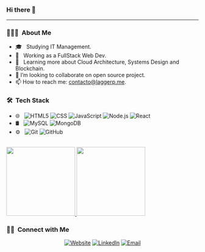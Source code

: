 ### Hi there 👋
<hr>


<h3> 👨🏻‍💻 &nbsp;About Me </h3>

- 🎓 &nbsp; Studying IT Management.
- 💼 &nbsp; Working as a FullStack Web Dev.
- 🌱 &nbsp; Learning more about Cloud Architecture, Systems Design and Blockchain.
- 👯 I’m looking to collaborate on open source project.
- 📫 How to reach me: contacto@laggerp.me.

<h3> 🛠 &nbsp;Tech Stack</h3>

- 🌐 &nbsp;
  ![HTML5](https://img.shields.io/badge/-HTML5-333333?style=flat&logo=HTML5)
  ![CSS](https://img.shields.io/badge/-CSS-333333?style=flat&logo=CSS3&logoColor=1572B6)
  ![JavaScript](https://img.shields.io/badge/-JavaScript-333333?style=flat&logo=javascript)
  ![Node.js](https://img.shields.io/badge/-Node.js-333333?style=flat&logo=node.js)
  ![React](https://img.shields.io/badge/-React-333333?style=flat&logo=react)
- 🛢 &nbsp;
  ![MySQL](https://img.shields.io/badge/-MySQL-333333?style=flat&logo=mysql)
  ![MongoDB](https://img.shields.io/badge/-MongoDB-333333?style=flat&logo=mongodb)
- ⚙️ &nbsp;
  ![Git](https://img.shields.io/badge/-Git-333333?style=flat&logo=git)
  ![GitHub](https://img.shields.io/badge/-GitHub-333333?style=flat&logo=github)
<br/>

<a href="https://github.com/LaggerP">
  <img height="180em" src="https://github-readme-stats.vercel.app/api?username=laggerp&theme=buefy&show_icons=true" />
  <img height="180em" src="https://github-readme-stats.vercel.app/api/top-langs/?username=laggerp&theme=buefy&layout=compact" />
</a>

<br/>

<h3> 🤝🏻 &nbsp;Connect with Me </h3>

<p align="center">
<a href="https://laggerp.me/"><img alt="Website" src="https://img.shields.io/badge/Website-www.laggerp.me-blue?style=flat-square&logo=google-chrome"></a>
<a href="https://www.linkedin.com/in/pablo-lagger/"><img alt="LinkedIn" src="https://img.shields.io/badge/LinkedIn-Pablo%20Lagger%20-blue?style=flat-square&logo=linkedin"></a>
<a href="mailto:contacto@laggerp.me"><img alt="Email" src="https://img.shields.io/badge/Email-contacto@laggerp.me-blue?style=flat-square&logo=gmail"></a>
</p>
